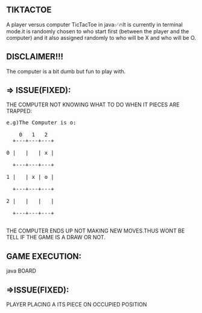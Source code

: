 
TIKTACTOE
-----------
A player versus computer TicTacToe in java✅🔥It is currently in terminal mode.it is randomly chosen to who start first (between the player and the computer) and it also assigned randomly to who will be X and who will be O.<br>

DISCLAIMER!!!
-------------
The computer is a bit dumb but fun to play with.<br>

=> ISSUE(FIXED):
------------------
THE COMPUTER NOT KNOWING WHAT TO DO WHEN IT PIECES ARE TRAPPED:
<pre>
e.g)The Computer is o:
    
    0   1   2
  +---+---+---+ <br>
0 |   |   | x | <br>
  +---+---+---+ <br>
1 |   | x | o | <br>
  +---+---+---+ <br>
2 |   |   |   | <br>
  +---+---+---+ <br>
</pre>
  THE COMPUTER ENDS UP NOT MAKING NEW MOVES.THUS WONT BE TELL IF THE GAME IS A DRAW OR NOT.
  
  GAME EXECUTION:
  --------------
  java BOARD
  
=>ISSUE(FIXED):
-----------------
PLAYER PLACING A ITS PIECE ON OCCUPIED POSITION

